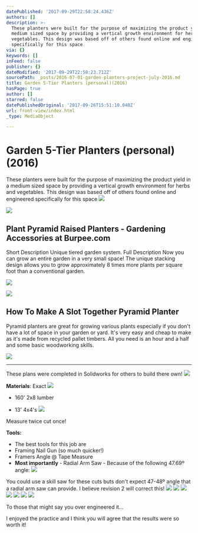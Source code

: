 ```yaml
---
datePublished: '2017-09-29T22:58:24.436Z'
authors: []
description: >-
  These planters were built for the purpose of maximizing the product yield in a
  medium sized space by providing a vertical growth environment for herbs and
  vegetables. This design was based off of others found online and engineered
  specifically for this space
via: {}
keywords: []
inFeed: false
publisher: {}
dateModified: '2017-09-29T22:58:23.712Z'
sourcePath: _posts/2016-07-01-garden-planters-project-july-2016.md
title: Garden 5-Tier Planters (personal)(2016)
hasPage: true
author: []
starred: false
datePublishedOriginal: '2017-09-26T15:51:10.040Z'
url: front-view/index.html
_type: MediaObject

---
```

# Garden 5-Tier Planters (personal)(2016)

These planters were built for the purpose of maximizing the product yield in a medium sized space by providing a vertical growth environment for herbs and vegetables. This design was based off of others found online and engineered specifically for this space
![](https://the-grid-user-content.s3-us-west-2.amazonaws.com/71480cd0-0c5a-4047-9b49-e81227ad801d.jpg)

<article style=""><img src="http://www.burpee.com/dw/image/v2/ABAQ_PRD/on/demandware.static/-/Sites-masterCatalog_Burpee/default/dweedaac2d/Images/Product%20Images/prod022690/prod022690.jpg?sw=322&amp;sh=380&amp;sm=fit" /><h1>Plant Pyramid Raised Planters - Gardening Accessories at Burpee.com</h1><p>Short Description Unique tiered garden system. Full Description Now you can grow an entire garden in a very small space! The unique stacking design allows you to grow approximately 8 times more plants per square foot than a conventional garden.</p></article>

![](https://the-grid-user-content.s3-us-west-2.amazonaws.com/042a8a96-d895-401a-9878-48169c30d551.jpg)

<article style=""><img src="https://s3-us-west-2.amazonaws.com/the-grid-img/p/ac661bf5a617f7e6ed5c22b9dcc5339679302470.jpg" /><h1>How To Make A Slot Together Pyramid Planter</h1><p>Pyramid planters are great for growing various plants especially if you don't have a lot of space in your garden or yard. It's very easy and cheap to make as it's made from recycled pallet timbers. All you need is an hour and a half and some basic woodworking skills.</p></article>

![](https://the-grid-user-content.s3-us-west-2.amazonaws.com/e7eb300b-e60a-4787-a4be-2a9a7e636f54.jpg)

---

These plans were completed in Solidworks for others to build there own!
![](https://s3-us-west-2.amazonaws.com/the-grid-img/p/e873cca0edd02e915ebaf0e948edbef475abc01b.png)

**Materials**: Exact
![](https://the-grid-user-content.s3-us-west-2.amazonaws.com/d079104c-0026-4dad-af0c-b3dfc3838755.png)

* 160' 2x8 lumber

* 13' 4x4's
![](https://s3-us-west-2.amazonaws.com/the-grid-img/p/369025f810ab0bc56b6ffca4ce9b32bdff5ff614.png)

Measure twice cut once!

**Tools:**

* The best tools for this job are
* Framing Nail Gun (so much quicker!)
* Framers Angle @ Tape Measure
* **Most importantly** - Radial Arm Saw - Because of the following 47.69º angle:
![](https://s3-us-west-2.amazonaws.com/the-grid-img/p/51b55e9ee3185f9b00aaad377cfd38a1cb4beb7a.png)

You could use a skill saw for these cuts buts don't expect 47-48º angle that a radial arm saw can provide. I believe revision 2 will correct this!
![](https://the-grid-user-content.s3-us-west-2.amazonaws.com/6c581f9d-c882-45db-be41-47d20cf7c651.png)
![](https://the-grid-user-content.s3-us-west-2.amazonaws.com/0b056123-4fc6-4b03-a479-0db5c4bb3b3c.png)
![](https://s3-us-west-2.amazonaws.com/the-grid-img/p/dd48ee74832c6e3f7dad86764e458c6ce71bbaab.png)
![](https://s3-us-west-2.amazonaws.com/the-grid-img/p/97e3a2e30f445bd4f85348c93f360d9eb21be56a.png)
![](https://the-grid-user-content.s3-us-west-2.amazonaws.com/fc929e50-cc5d-4cc9-92ee-0e475366789f.png)
![](https://the-grid-user-content.s3-us-west-2.amazonaws.com/05c5ceec-fc36-4717-9bef-bc6269311895.png)
![](https://s3-us-west-2.amazonaws.com/the-grid-img/p/8542c5d8c12b3a7ebfe9c0474c4106c2418ffdff.png)

To those that might say you over engineered it...

I enjoyed the practice and I think you will agree that the results were so worth it!